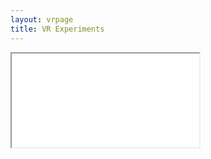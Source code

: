 ```yaml
---
layout: vrpage
title: VR Experiments
---
```


<iframe id="exampleIframe" class="example__iframe" allowfullscreen="" scrolling="no" allowvr="yes" src="/vrno1/"></iframe>
